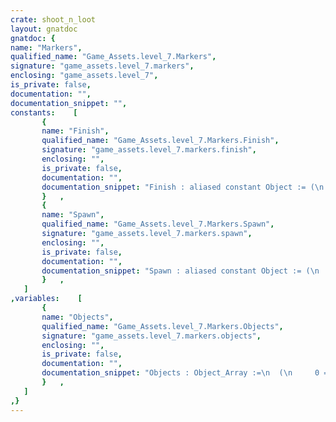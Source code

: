 ```yaml
---
crate: shoot_n_loot
layout: gnatdoc
gnatdoc: {
name: "Markers",
qualified_name: "Game_Assets.level_7.Markers",
signature: "game_assets.level_7.markers",
enclosing: "game_assets.level_7",
is_private: false,
documentation: "",
documentation_snippet: "",
constants:    [
       {
       name: "Finish",
       qualified_name: "Game_Assets.level_7.Markers.Finish",
       signature: "game_assets.level_7.markers.finish",
       enclosing: "",
       is_private: false,
       documentation: "",
       documentation_snippet: "Finish : aliased constant Object := (\n  Kind => POINT_OBJ,\n  Id   =>  24,\n  Name => new String'(\"Finish\"),\n  X    =>  1.52000E+02,\n  Y    =>  1.04000E+02,\n  Width =>  8.00000E+00,\n  Height =>  8.00000E+00,\n  Flip_Vertical => FALSE,\n  Flip_Horizontal => FALSE,\n  Tile_Id =>  5,\n  Str => null\n  );",
       }   ,
       {
       name: "Spawn",
       qualified_name: "Game_Assets.level_7.Markers.Spawn",
       signature: "game_assets.level_7.markers.spawn",
       enclosing: "",
       is_private: false,
       documentation: "",
       documentation_snippet: "Spawn : aliased constant Object := (\n  Kind => POINT_OBJ,\n  Id   =>  12,\n  Name => new String'(\"Spawn\"),\n  X    =>  1.60000E+01,\n  Y    =>  2.40000E+01,\n  Width =>  8.00000E+00,\n  Height =>  8.00000E+00,\n  Flip_Vertical => FALSE,\n  Flip_Horizontal => TRUE,\n  Tile_Id =>  4,\n  Str => null\n  );",
       }   ,
   ]
,variables:    [
       {
       name: "Objects",
       qualified_name: "Game_Assets.level_7.Markers.Objects",
       signature: "game_assets.level_7.markers.objects",
       enclosing: "",
       is_private: false,
       documentation: "",
       documentation_snippet: "Objects : Object_Array :=\n  (\n     0 => (\n      Kind => POINT_OBJ,\n      Id   =>  12,\n      Name => new String'(\"Spawn\"),\n      X    =>  1.60000E+01,\n      Y    =>  2.40000E+01,\n      Width =>  8.00000E+00,\n      Height =>  8.00000E+00,\n      Flip_Vertical => FALSE,\n      Flip_Horizontal => TRUE,\n      Tile_Id =>  4,\n      Str => null\n    ),\n     1 => (\n      Kind => POINT_OBJ,\n      Id   =>  24,\n      Name => new String'(\"Finish\"),\n      X    =>  1.52000E+02,\n      Y    =>  1.04000E+02,\n      Width =>  8.00000E+00,\n      Height =>  8.00000E+00,\n      Flip_Vertical => FALSE,\n      Flip_Horizontal => FALSE,\n      Tile_Id =>  5,\n      Str => null\n    )\n  );",
       }   ,
   ]
,}
---
```


